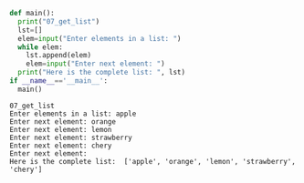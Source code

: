 ```python
def main():
  print("07_get_list")
  lst=[]
  elem=input("Enter elements in a list: ")
  while elem:
    lst.append(elem)
    elem=input("Enter next element: ")
  print("Here is the complete list: ", lst)
if __name__=='__main__':
  main()

```

    07_get_list
    Enter elements in a list: apple
    Enter next element: orange
    Enter next element: lemon
    Enter next element: strawberry
    Enter next element: chery
    Enter next element: 
    Here is the complete list:  ['apple', 'orange', 'lemon', 'strawberry', 'chery']
    
